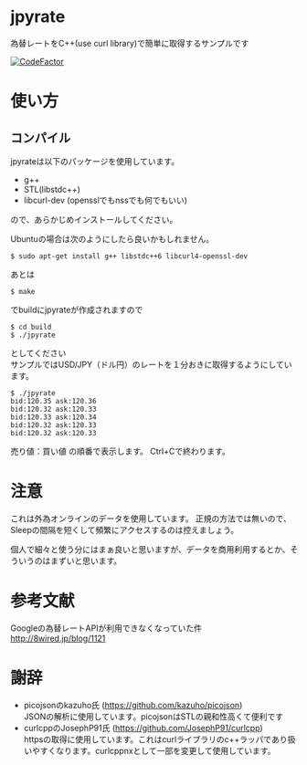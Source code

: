 jpyrate
=======

為替レートをC++(use curl library)で簡単に取得するサンプルです  
  
[![CodeFactor](https://www.codefactor.io/repository/github/chromabox/jpyrate/badge)](https://www.codefactor.io/repository/github/chromabox/jpyrate)
  
  
使い方
===============

コンパイル
--------

jpyrateは以下のパッケージを使用しています。
* g++
* STL(libstdc++)
* libcurl-dev (opensslでもnssでも何でもいい)

ので、あらかじめインストールしてください。

Ubuntuの場合は次のようにしたら良いかもしれません。
````
$ sudo apt-get install g++ libstdc++6 libcurl4-openssl-dev
````
あとは
````
$ make
````
でbuildにjpyrateが作成されますので
````
$ cd build
$ ./jpyrate
````
としてください  
サンプルではUSD/JPY（ドル円）のレートを１分おきに取得するようにしています。  
  
````
$ ./jpyrate
bid:120.35 ask:120.36  
bid:120.32 ask:120.33  
bid:120.33 ask:120.34  
bid:120.32 ask:120.33  
bid:120.32 ask:120.33  
````

売り値：買い値 の順番で表示します。
Ctrl+Cで終わります。

注意
===============

これは外為オンラインのデータを使用しています。
正規の方法では無いので、Sleepの間隔を短くして頻繁にアクセスするのは控えましょう。

個人で細々と使う分にはまぁ良いと思いますが、データを商用利用するとか、そういうのはまずいと思います。

参考文献
===============

Googleの為替レートAPIが利用できなくなっていた件
http://8wired.jp/blog/1121


謝辞
===============
* picojsonのkazuho氏 (https://github.com/kazuho/picojson)  
JSONの解析に使用しています。picojsonはSTLの親和性高くて便利です  
* curlcppのJosephP91氏 (https://github.com/JosephP91/curlcpp)  
httpsの取得に使用しています。これはcurlライブラリのc++ラッパであり扱いやすくなります。curlcppnxとして一部を変更して使用しています。